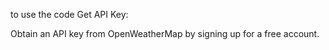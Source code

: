 to use the code
Get API Key:

Obtain an API key from OpenWeatherMap by signing up for a free account.

